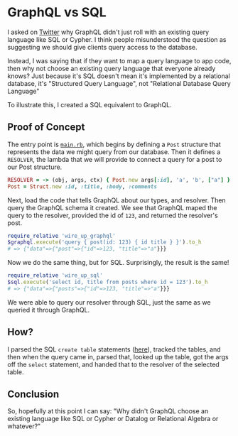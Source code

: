 GraphQL vs SQL
==============

I asked on [Twitter](https://twitter.com/josh_cheek/status/1012490394683224064)
why GraphQL didn't just roll with an existing query language like SQL or Cypher.
I think people misunderstood the question as suggesting we should
give clients query access to the database.

Instead, I was saying that if they want to map a query language to app code,
then why not choose an existing
query language that everyone already knows? Just because it's SQL doesn't mean it's
implemented by a relational database, it's "Structured Query Language", not
"Relational Database Query Language"

To illustrate this, I created a SQL equivalent to GraphQL.

Proof of Concept
----------------

The entry point is [`main.rb`](main.rb), which begins by defining a `Post` structure that
represents the data we might query from our database. Then it defines a `RESOLVER`,
the lambda that we will provide to connect a query for a post to our Post structure.

```ruby
RESOLVER = -> (obj, args, ctx) { Post.new args[:id], 'a', 'b', ["a"] }
Post = Struct.new :id, :title, :body, :comments
```

Next, load the code that tells GraphQL about our types, and resolver.
Then query the GraphQL schema it created.
We see that GraphQL maped the query to the resolver,
provided the id of `123`, and returned the resolver's post.

```ruby
require_relative 'wire_up_graphql'
$graphql.execute('query { post(id: 123) { id title } }').to_h
# => {"data"=>{"post"=>{"id"=>123, "title"=>"a"}}}
```

Now we do the same thing, but for SQL.
Surprisingly, the result is the same!

```ruby
require_relative 'wire_up_sql'
$sql.execute('select id, title from posts where id = 123').to_h
# => {"data"=>{"posts"=>{"id"=>123, "title"=>"a"}}}
```

We were able to query our resolver through SQL, just the same as we queried it through GraphQL.


How?
----

I parsed the SQL `create table` statements ([here](wire_up_sql.rb)),
tracked the tables, and then when the query came in, parsed that,
looked up the table, got the args off the `select` statement,
and handed that to the resolver of the selected table.


Conclusion
----------

So, hopefully at this point I can say: "Why didn't GraphQL choose an existing
language like SQL or Cypher or Datalog or Relational Algebra or whatever?"
